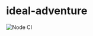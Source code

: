 # ideal-adventure

![Node CI](https://github.com/unozerocode/ideal-adventure/workflows/Node%20CI/badge.svg)
